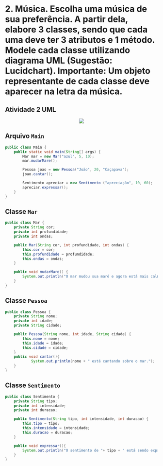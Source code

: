 # **2. Música. Escolha uma música de sua preferência. A partir dela, elabore 3 classes, sendo que cada uma deve ter 3 atributos e 1 método. Modele cada classe utilizando diagrama UML (Sugestão: Lucidchart). Importante: Um objeto representante de cada classe deve aparecer na letra da música.**

## Atividade 2 UML
<div align="center">
  <img src="atividade2/atividade2.png">
</div>

## Arquivo ``Main``
```java
public class Main {
    public static void main(String[] args) {
        Mar mar = new Mar("azul", 5, 10);
        mar.mudarMare();

        Pessoa joao = new Pessoa("João", 20, "Caçapava");
        joao.cantar();

        Sentimento apreciar = new Sentimento ("apreciação", 10, 60);
        apreciar.expressar();
    }
}
```
## Classe ``Mar``
```java
public class Mar {
    private String cor;
    private int profundidade;
    private int ondas;

    public Mar(String cor, int profundidade, int ondas) {
        this.cor = cor;
        this.profundidade = profundidade;
        this.ondas = ondas;
    }

    public void mudarMare() {
        System.out.println("O mar mudou sua maré e agora está mais calmo.");
    }
}
```
## Classe ``Pessoa``
```java
public class Pessoa {
    private String nome;
    private int idade;
    private String cidade;

    public Pessoa(String nome, int idade, String cidade) {
        this.nome = nome;
        this.idade = idade;
        this.cidade = cidade;
    }
    public void cantar(){
            System.out.println(nome + " está cantando sobre o mar.");
    }
}
```
## Classe ``Sentimento``
```java
public class Sentimento {
    private String tipo;
    private int intensidade;
    private int duracao;

    public Sentimento(String tipo, int intensidade, int duracao) {
        this.tipo = tipo;
        this.intensidade = intensidade;
        this.duracao = duracao;
    }

    public void expressar(){
        System.out.println("O sentimento de "+ tipo + " está sendo expresso.");
    }
}
```

